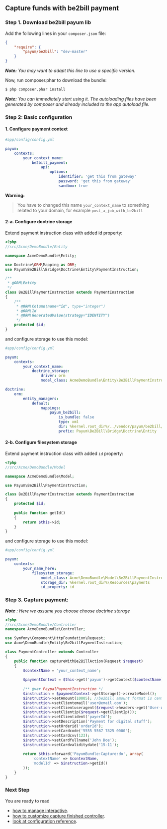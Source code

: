 ## Capture funds with be2bill payment

### Step 1. Download be2bill payum lib

Add the following lines in your `composer.json` file:

```json
{
    "require": {
        "payum/be2bill": "dev-master"
    }
}
```

_**Note:** You may want to adapt this line to use a specific version._

Now, run composer.phar to download the bundle:

```bash
$ php composer.phar install
```

_**Note:** You can immediately start using it. The autoloading files have been generated by composer and already included to the app autoload file._

### Step 2: Basic configuration

#### 1. Configure payment context
```yaml
#app/config/config.yml

payum:
    contexts:
        your_context_name:
            be2bill_payment:
                api:
                    options:
                        identifier: 'get this from gateway'
                        password: 'get this from gateway'
                        sandbox: true
```

**Warning:**

> You have to changed this name `your_context_name` to something related to your domain, for example `post_a_job_with_be2bill`

#### 2-a. Configure doctrine storage

Extend payment instruction class with added id property:

```php
<?php
//src/Acme/DemoBundle/Entity

namespace AcmeDemoBundle\Entity;

use Doctrine\ORM\Mapping as ORM;
use Payum\Be2Bill\Bridge\Doctrine\Entity\PaymentInstruction;

/**
 * @ORM\Entity
 */
class Be2BillPaymentInstruction extends PaymentInstruction
{
    /**
     * @ORM\Column(name="id", type="integer")
     * @ORM\Id
     * @ORM\GeneratedValue(strategy="IDENTITY")
     */
    protected $id;
}
```

and configure storage to use this model:

```yml
#app/config/config.yml

payum:
    contexts:
        your_context_name:
            doctrine_storage:
                driver: orm
                model_class: AcmeDemoBundle\Entity\Be2BillPaymentInstruction

doctrine:
    orm:
        entity_managers:
            default:
                mappings: 
                    payum_be2bill:
                        is_bundle: false
                        type: xml 
                        dir: %kernel.root_dir%/../vendor/payum/be2bill/src/Payum/Be2Bill/Bridge/Doctrine/Resources/mapping
                        prefix: Payum\Be2Bill\Bridge\Doctrine\Entity
```

#### 2-b. Configure filesystem storage

Extend payment instruction class with added `id` property:

```php
<?php
//src/Acme/DemoBundle/Model

namespace AcmeDemoBundle\Model;

use Payum\Be2Bill\PaymentInstruction;

class Be2BillPaymentInstruction extends PaymentInstruction
{
    protected $id;
    
    public function getId()
    {
        return $this->id;
    }
}
```

and configure storage to use this model:

```yaml
#app/config/config.yml

payum:
    contexts:
        your_name_here:
            filesystem_storage:
                model_class: Acme\DemoBundle\Model\Be2BillPaymentInstruction
                storage_dir: %kernel.root_dir%\Resources\payments
                id_property: id
```

### Step 3. Capture payment: 

_**Note** : Here we assume you choose choose doctrine storage_  


```php
<?php
//src/Acme/DemoBundle/Controller
namespace AcmeDemoBundle\Controller;

use Symfony\Component\HttpFoundation\Request;
use Acme\DemoBundle\Entity\Be2billPaymentInstruction;

class PaymentController extends Controller 
{
    public function captureWithBe2BillAction(Request $request)
    {
        $contextName = 'your_context_name';
    
        $paymentContext = $this->get('payum')->getContext($contextName);
    
        /** @var PaypalPaymentInstruction */
        $instruction = $paymentContext->getStorage()->createModel();
        $instruction->setAmount(10005); //be2bill amount format is cents: for example:  100.05 (EUR). will be 10005.
        $instruction->setClientemail('user@email.com');
        $instruction->setClientuseragent($request->headers->get('User-Agent', 'Unknown'));
        $instruction->setClientip($request->getClientIp());
        $instruction->setClientident('payerId');
        $instruction->setDescription('Payment for digital stuff');
        $instruction->setOrderid('orderId');
        $instruction->setCardcode('5555 5567 7825 0000');
        $instruction->setCardcvv(123);
        $instruction->setCardfullname('John Doe');
        $instruction->setCardvaliditydate('15-11');
        
        return $this->forward('PayumBundle:Capture:do', array(
            'contextName' => $contextName,
            'modelId' => $instruction->getId()
        ));
    }
}
```

### Next Step

You are ready to read 

* [how to manage interactive](interactive_requests.md).
* [how to customize capture finished controller](customize_capture_finished_controller.md).
* [look at configuration reference](configuration_reference.md).